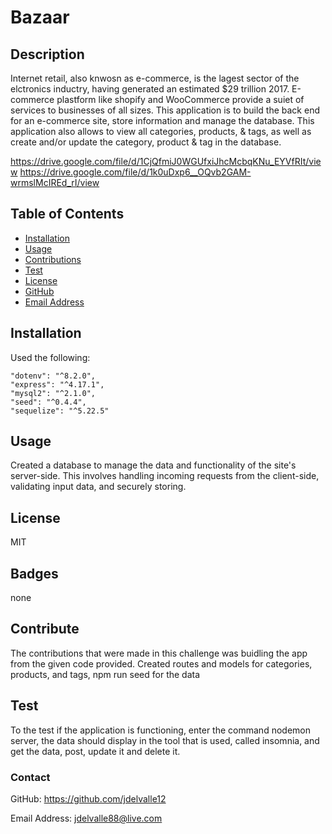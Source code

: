 # Bazaar

## Description

Internet retail, also knwosn as e-commerce, is the lagest sector of the elctronics inductry, having generated an estimated $29 trillion 2017. E-commerce plastform like shopify and WooCommerce provide a suiet of services to businesses of all sizes. This application is to build the back end for an e-commerce site, store information and manage the database. This application also allows to view all categories, products, & tags, as well as create and/or update the category, product & tag in the database. 

https://drive.google.com/file/d/1CjQfmiJ0WGUfxiJhcMcbqKNu_EYVfRIt/view
https://drive.google.com/file/d/1k0uDxp6__OQvb2GAM-wrmslMcIREd_rI/view


## Table of Contents


* [Installation](#installation)
* [Usage](#usage)
* [Contributions](#contributions)
* [Test](#tests)
* [License](#license)
* [GitHub](#github)
* [Email Address](#emailaddress)

## Installation

Used the following:
 
    "dotenv": "^8.2.0",
    "express": "^4.17.1",
    "mysql2": "^2.1.0",
    "seed": "^0.4.4",
    "sequelize": "^5.22.5"


## Usage

Created a database to manage the data and functionality of the site's server-side. This involves handling incoming requests from the client-side, validating input data, and securely storing.


## License

MIT


## Badges

none

## Contribute

The contributions that were made in this challenge was buidling the app from the given code provided. Created routes and models for categories, products, and tags, npm run seed for the data
 

## Test

To the test if the application is functioning, enter the command nodemon server, the data should display in the tool that is used, called insomnia, and get the data, post, update it and delete it. 


### Contact

GitHub: https://github.com/jdelvalle12

Email Address: jdelvalle88@live.com